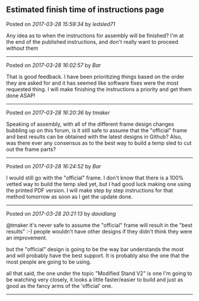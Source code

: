 ## Estimated finish time of instructions page
Posted on *2017-03-28 15:59:34* by *ledsled71*

Any idea as to when the instructions for assembly will be finished?  I'm at the end of the published instructions, and don't really want to proceed without them

---

Posted on *2017-03-28 16:02:57* by *Bar*

That is good feedback. I have been prioritizing things based on the order they are asked for and it has seemed like software fixes were the most requested thing. I will make finishing the instructions a priority and get them done ASAP!

---

Posted on *2017-03-28 16:20:36* by *tmaker*

Speaking of assembly, with all of the different frame design changes bubbling up on this forum, is it still safe to assume that the "official" frame and best results can be obtained with the latest designs in Github?  Also, was there ever any consensus as to the best way to build a temp sled to cut out the frame parts?

---

Posted on *2017-03-28 16:24:52* by *Bar*

I would still go with the "official" frame. I don't know that there is a 100% vetted way to build the temp sled yet, but I had good luck making one using the printed PDF version. I will make step by step instructions for that method tomorrow as soon as I get the update done.

---

Posted on *2017-03-28 20:21:13* by *davidlang*

@tmaker it's never safe to assume the "official" frame will result in the "best results" :-) people wouldn't have other designs if they didn't think they were an improvement.

but the "official" design is going to be the way bar understands the most and will probably have the best support. It is probably also the one that the most people are going to be using.

all that said, the one under the topic "Modified Stand V2" is one I'm going to be watching very closely, it looks a little faster/easier to build and just as good as the fancy arms of the 'official' one.

---

